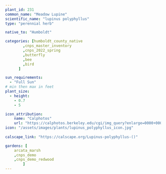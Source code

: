 ```yaml
---
plant_id: 231 
common_name: "Meadow Lupine"
scientific_name: "lupinus polyphyllus"
type: "perennial herb"

native_to: "Humboldt"

categories: [humboldt_county_native
        ,cnps_master_inventory
        ,cnps_2022_spring
        ,butterfly
        ,bee
        ,bird
      ]

sun_requirements:
  - "Full Sun"
# min then max in feet
plant_size:
  - height: 
    - 0.7 
    - 5

icon_attribution: 
    name: "Calphotos"
    url: "https://calphotos.berkeley.edu/cgi/img_query?enlarge=0000+0000+0907+1091"
icon: "/assets/images/plants/lupinus_polyphyllus_icon.jpg"
 
calscape_link: "https://calscape.org/Lupinus-polyphyllus-()"

gardens: [
    arcata_marsh
    ,cnps_demo
    ,cnps_demo_redwood
        ]
---
```








